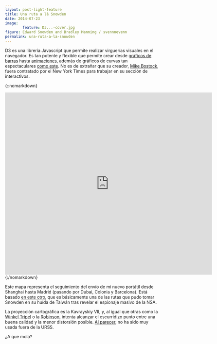 ```yaml
---
layout: post-light-feature
title: Una ruta a là Snowden
date: 2014-07-23
image: 
        feature: D3...-cover.jpg
figure: Edward Snowden and Bradley Manning / svennnevenn
permalink: una-ruta-a-la-snowden
---
```

D3 es una librería Javascript que permite realizar virguerías visuales en el navegador. Es tan potente y flexible que permite crear desde [gráficos de barras](http://bl.ocks.org/mbostock/3885304) hasta [animaciones](http://bost.ocks.org/mike/shuffle/), además de gráficos de curvas tan espectaculares [como este](http://www.jasondavies.com/primos/). No es de extrañar que su creador, [Mike Bostock](http://bost.ocks.org/mike/), fuera contratado por el New York Times para trabajar en su sección de interactivos.

{::nomarkdown}
<iframe src="https://dl.dropboxusercontent.com/u/55065502/d3voyage.html" width=680 height=600 frameborder="0" scrolling="no"></iframe>
{:/nomarkdown}

Este mapa representa el seguimiento del envío de mi nuevo portátil desde Shanghai hasta Madrid (pasando por Dubai, Colonia y Barcelona). Está basado [en este otro](http://bl.ocks.org/mbostock/5851933), que es básicamente una de las rutas que pudo tomar Snowden en su huída de Taiwán tras revelar el espionaje masivo de la NSA.

La proyección cartográfica es la Kavrayskiy VII, y, al igual que otras como la [Winkel Tripel](http://es.wikipedia.org/wiki/Proyecci%C3%B3n_de_Winkel-Tripel) o la [Robinson](http://es.wikipedia.org/wiki/Proyecci%C3%B3n_de_Robinson), intenta alcanzar el escurridizo punto entre una buena calidad y la menor distorsión posible. [Al parecer](http://en.wikipedia.org/wiki/Kavrayskiy_VII_projection), no ha sido muy usada fuera de la URSS. 

¿A que mola?

